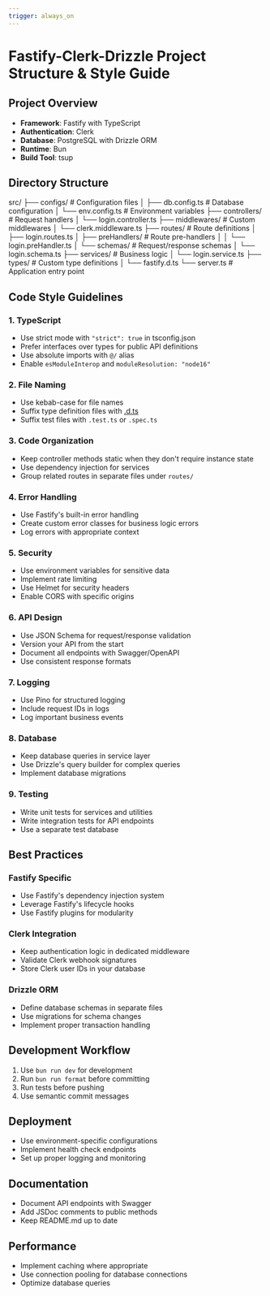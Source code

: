 ```yaml
---
trigger: always_on
---
```


# Fastify-Clerk-Drizzle Project Structure & Style Guide

## Project Overview

- **Framework**: Fastify with TypeScript
- **Authentication**: Clerk
- **Database**: PostgreSQL with Drizzle ORM
- **Runtime**: Bun
- **Build Tool**: tsup

## Directory Structure

src/ ├── configs/ # Configuration files │ ├── db.config.ts # Database configuration │ └── env.config.ts # Environment variables ├── controllers/ # Request handlers │ └── login.controller.ts ├── middlewares/ # Custom middlewares │ └── clerk.middleware.ts ├── routes/ # Route definitions │ ├── login.routes.ts │ ├── preHandlers/ # Route pre-handlers │ │ └── login.preHandler.ts │ └── schemas/ # Request/response schemas │ └── login.schema.ts ├── services/ # Business logic │ └── login.service.ts ├── types/ # Custom type definitions │ └── fastify.d.ts └── server.ts # Application entry point

## Code Style Guidelines

### 1. TypeScript

- Use strict mode with `"strict": true` in tsconfig.json
- Prefer interfaces over types for public API definitions
- Use absolute imports with `@/` alias
- Enable `esModuleInterop` and `moduleResolution: "node16"`

### 2. File Naming

- Use kebab-case for file names
- Suffix type definition files with [.d.ts](cci:7://file:///mnt/Storage/Projects/Samples/Fastify-clerk-drizzle-bun-server/mnt/Storage/Projects/Samples/Fastify-clerk-drizzle-bun-server/src/types/fastify.d.ts:0:0-0:0)
- Suffix test files with `.test.ts` or `.spec.ts`

### 3. Code Organization

- Keep controller methods static when they don't require instance state
- Use dependency injection for services
- Group related routes in separate files under `routes/`

### 4. Error Handling

- Use Fastify's built-in error handling
- Create custom error classes for business logic errors
- Log errors with appropriate context

### 5. Security

- Use environment variables for sensitive data
- Implement rate limiting
- Use Helmet for security headers
- Enable CORS with specific origins

### 6. API Design

- Use JSON Schema for request/response validation
- Version your API from the start
- Document all endpoints with Swagger/OpenAPI
- Use consistent response formats

### 7. Logging

- Use Pino for structured logging
- Include request IDs in logs
- Log important business events

### 8. Database

- Keep database queries in service layer
- Use Drizzle's query builder for complex queries
- Implement database migrations

### 9. Testing

- Write unit tests for services and utilities
- Write integration tests for API endpoints
- Use a separate test database

## Best Practices

### Fastify Specific

- Use Fastify's dependency injection system
- Leverage Fastify's lifecycle hooks
- Use Fastify plugins for modularity

### Clerk Integration

- Keep authentication logic in dedicated middleware
- Validate Clerk webhook signatures
- Store Clerk user IDs in your database

### Drizzle ORM

- Define database schemas in separate files
- Use migrations for schema changes
- Implement proper transaction handling

## Development Workflow

1. Use `bun run dev` for development
2. Run `bun run format` before committing
3. Run tests before pushing
4. Use semantic commit messages

## Deployment

- Use environment-specific configurations
- Implement health check endpoints
- Set up proper logging and monitoring

## Documentation

- Document API endpoints with Swagger
- Add JSDoc comments to public methods
- Keep README.md up to date

## Performance

- Implement caching where appropriate
- Use connection pooling for database connections
- Optimize database queries
